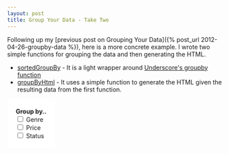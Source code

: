 ```yaml
---
layout: post
title: Group Your Data - Take Two
---
```


Following up my [previous post on Grouping Your Data]({% post_url 2012-04-26-groupby-data %}),
here is a more concrete example. I wrote two simple functions for grouping the data
and then generating the HTML.

- [sortedGroupBy](https://gist.github.com/2504688) - It is a light wrapper around
[Underscore's groupby function](http://underscorejs.org#groupBy)
- [groupByHtml](https://gist.github.com/2505302) - It uses a simple function to
generate the HTML given the resulting data from the first function.

<style>
#controls {
  border-radius: 3px;
  background-color: #fff;
  padding: 20px;
  margin-right: 20px;
  vertical-align: top;
}
#example, #controls {
  display: inline-block; }
.group {
  margin-bottom: 10px; }
.group > * {
  display: inline-block;
  vertical-align: middle; }
.group .group-label {
  padding: 5px 10px;
  font-size: 18px;
  font-weight: bold; }
.group .group-label .group-key {
  display: block;
  margin-right: 5px; }
.group .group-table {
  width: auto;
  background-color: #fff;
  border-radius: 3px;
  border-collapse: collapse; }
.group .group-table td, .group .group-table th {
  border: 1px solid #ddd;
  padding: 5px; }
.group .group-table th {
  background-color: #eee; }
</style>

<div id=controls>
    <strong>Group by..</strong><br>
    <label><input class=column type=checkbox name=genre> Genre</label><br>
    <label><input class=column type=checkbox name=price> Price</label><br>
    <label><input class=column type=checkbox name=status> Status</label>
</div>

<div id=example></div>

<script src=http://ajax.googleapis.com/ajax/libs/jquery/1.7.2/jquery.min.js></script>
<script src=http://documentcloud.github.com/underscore/underscore-min.js></script>
<script>
    var movies = [{
        title: "Office Space",
        released: "1999-02-19",
        genre: "Comedy",
        price: 19.95,
        status: "Available"
    },{
        title: "Super Troopers",
        released: "2002-02-15",
        genre: "Comedy",
        price: 14.95,
        status: "Unavailable"
    },{
        title: "American Beauty",
        released: "1999-10-01",
        genre: "Drama",
        price: 19.95,
        status: "Available"
    },{
        title: "The Big Lebowski",
        released: "1998-03-06",
        genre: "Comedy",
        price: 21.90,
        status: "Available"
    },{
        title: "Fight Club",
        released: "1999-10-15",
        genre: "Drama",
        price:  19.95,
        status: "Available"
    }];

    function sortedGroupBy(list, groupByIter, sortByIter) {
        if (_.isArray(groupByIter)) {
            function groupBy(obj) {
                return _.map(groupByIter, function(key, value) {
                    return obj[key];
                });
            }
        } else {
            var groupBy = groupByIter;
        }
        if (_.isArray(sortByIter)) {
            function sortBy(obj) {
                return _.map(sortByIter, function(key, value) {
                    return obj[key];
                });
            }
        } else {
            var sortBy = sortByIter;
        }
        var groups = _.groupBy(list, groupBy);
        _.each(groups, function(value, key, list) {
            list[key] = _.sortBy(value, sortBy);
        });
        return groups;
    }

    function groupByHtml(groups, keys, sep) {
        var html = [],
            sep = sep || ',';
        // Build group
        _.each(groups, function(list, groupKey) {
            var group = $('<div>').addClass('group'),
                label = $('<span>').addClass('group-label'),
                table = $('<table>').addClass('group-table'),
                header = $('<tr>'),
                tbody = $('<tbody>');
            if (_.isString(groupKey)) {
                _.each(groupKey.split(sep), function(tok) {
                    label.append('<span class=group-key>' + $.trim(tok) + '</span>');
                });
            } else {
                label.append('<span class=group-key>' + groupKey + '</span>');
            }
            // Build table
            _.each(list, function(obj, i) {
                var tr = $('<tr>');
                _.each(obj, function(value, key) {
                    // Add group label on first iteration
                    if (keys.indexOf(key) >= 0) {
                        if (i == 0) {
                            
                        }
                    } else {
                        // Add head row on first iteration
                        if (i == 0) {
                            header.append('<th>' + key + '</th>');
                        }
                        tr.append('<td>' + value + '</td>');
                    }
                });
                tbody.append(tr);
            });
            $('<thead>').appendTo(table).append(header);
            table.append(tbody);    
            group.append(label, table);
            html.push(group);
        });
        return html;
    }

    $(function() {
        var example = $('#example'),
            columns = $('.column');

        function regroup() {
            var cols = [];
            $.each(columns, function(i, e) {
                if ($(e).prop('checked')) {
                    cols.push($(e).attr('name'));
                }
            });

            var groups = sortedGroupBy(movies, cols);
            example.empty().append.apply(example, groupByHtml(groups, cols));
        }

        columns.on('click', regroup);
        regroup();
    });
</script>
